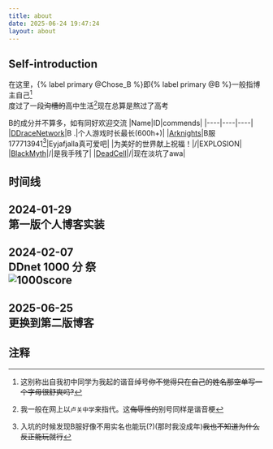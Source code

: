 ```yaml
---
title: about
date: 2025-06-24 19:47:24
layout: about
---
```

## Self-introduction
在这里，{% label primary @Chose_B %}即{% label primary @B %}一般指博主自己[^1]  
度过了一段~~沟槽的~~高中生活[^2]现在总算是熬过了高考

B的成分并不算多，如有同好欢迎交流
|Name|ID|commends|
|----|----|----|
|[DDraceNetwork](https://ddnet.org/players/B-32--32--32--46-/)|B   .|个人游戏时长最长(600h+)|
|[Arknights](https://ak.hypergryph.com/#index)|B服177713941[^3]|Eyjafjalla真可爱吧|
|为美好的世界献上祝福！|/|EXPLOSION|
|[BlackMyth](https://store.steampowered.com/app/2358720/_/)|/|是我手残了|
|[DeadCell](https://store.steampowered.com/app/588650/Dead_Cells/)|/|现在淡坑了awa|

## 时间线
2024-01-29  
第一版个人博客实装  
---
2024-02-07  
DDnet 1000 分 祭  
![1000score](/img/about/1000score.png)  
---
2025-06-25  
更换到第二版博客
---

## 注释
[^1]: 这别称出自我初中同学为我起的谐音绰号~~你不觉得只在自己的姓名那空单写一个字母很舒爽吗?~~  

[^2]: 我一般在网上以`卢关中学`来指代。这~~侮辱性的~~别号同样是谐音梗

[^3]: 入坑的时候发现B服好像不用实名也能玩(?)(那时我没成年)~~我也不知道为什么反正能玩就行~~